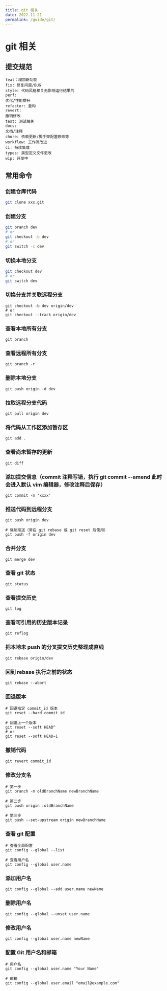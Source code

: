```yaml
---
title: git 相关
date: 2022-11-21
permalink: /guide/git/
---
```


# git 相关

## 提交规范

<code>feat：增加新功能</code>
<br>
<code>fix: 修复问题/BUG</code>
<br>
<code>style: 代码风格相关无影响运行结果的</code>
<br>
<code>perf: 优化/性能提升</code>
<br>
<code>refactor: 重构</code>
<br>
<code>revert: 撤销修改</code>
<br>
<code>test: 测试相关</code>
<br>
<code>docs: 文档/注释</code>
<br>
<code>chore: 依赖更新/脚手架配置修改等</code>
<br>
<code>workflow: 工作流改进</code>
<br>
<code>ci: 持续集成</code>
<br>
<code>types: 类型定义文件更改</code>
<br>
<code>wip: 开发中</code>

## 常用命令

### 创建仓库代码

```sh
git clone xxx.git
```

### 创建分支

```sh
git branch dev
# or
git checkout -b dev
# or
git switch -c dev
```

### 切换本地分支

```sh
git checkout dev
# or
git switch dev
```

### 切换分支并关联远程分支

```
git checkout -b dev origin/dev
# or
git checkout --track origin/dev
```

### 查看本地所有分支

```
git branch
```

### 查看远程所有分支

```
git branch -r
```

### 删除本地分支

```
git push origin -d dev
```

### 拉取远程分支代码

```
git pull origin dev
```

### 将代码从工作区添加暂存区

```
git add .
```

### 查看尚未暂存的更新

```
git diff
```

### 添加提交信息（commit 注释写错，执行 git commit --amend 此时会进入默认 vim 编辑器，修改注释后保存）

```
git commit -m 'xxxx'
```

### 推送代码到远程分支

```
git push origin dev

# 强制推送（常在 git rebase 或 git reset 后使用）
git push -f origin dev
```

### 合并分支

```
git merge dev
```

### 查看 git 状态

```
git status
```

### 查看提交历史

```
git log
```

### 查看可引用的历史版本记录

```
git reflog
```

### 把本地未 push 的分叉提交历史整理成直线

```
git rebase origin/dev
```

### 回到 rebase 执行之前的状态

```
git rebase --abort
```

### 回退版本

```
# 回退指定 commit_id 版本
git reset --hard commit_id

# 回退上一个版本
git reset --soft HEAD^
# or
git reset --soft HEAD~1
```

### 撤销代码

```
git revert commit_id
```

### 修改分支名

```
# 第一步
git branch -m oldBranchName newBranchName

# 第二步
git push origin :oldBranchName

# 第三步
git push --set-upstream origin newBranchName
```

### 查看 git 配置

```
# 查看全局配置
git config --global --list

# 查看用户名
git config --global user.name
```

### 添加用户名

```
git config --global --add user.name newName
```

### 删除用户名

```
git config --global --unset user.name
```

### 修改用户名

```
git config --global user.name newName
```

### 配置 Git 用户名和邮箱

```
# 用户名
git config --global user.name "Your Name"

# 邮箱
git config --global user.email "email@example.com"
```
